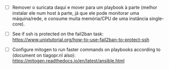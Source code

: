 - [ ] Remover o suricata daqui e mover para um playbook à parte (melhor instalar ele num host à parte, já que ele pode monitorar uma máquina/rede, e consume muita memória/CPU de uma instância single-core).

- [ ] See if ssh is protected on the fail2ban task:
  https://www.unixtutorial.org/how-to-use-fail2ban-to-protect-ssh

- [ ] Configure mitogen to run faster commands on playbooks according to
  (document on tiagopr.nl also):
https://mitogen.readthedocs.io/en/latest/ansible.html



